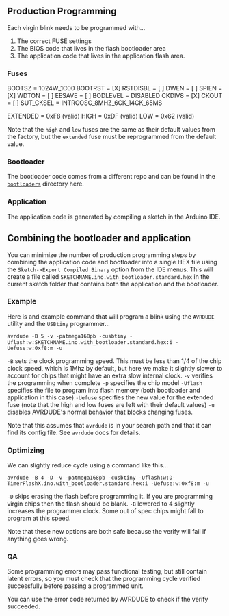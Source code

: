 ## Production Programming 

Each virgin blink needs to be programmed with...

1. The correct FUSE settings
2. The BIOS code that lives in the flash bootloader area
3. The application code that lives in the application flash area.

### Fuses

BOOTSZ = 1024W_1C00
BOOTRST = [X]
RSTDISBL = [ ]
DWEN = [ ]
SPIEN = [X]
WDTON = [ ]
EESAVE = [ ]
BODLEVEL = DISABLED
CKDIV8 = [X]
CKOUT = [ ]
SUT_CKSEL = INTRCOSC_8MHZ_6CK_14CK_65MS

EXTENDED = 0xF8 (valid)
HIGH = 0xDF (valid)
LOW = 0x62 (valid)

Note that the `high` and `low` fuses are the same as their default values from the factory, but the `extended` fuse must be reprogrammed from the default value. 

### Bootloader

The bootloader code comes from a different repo and can be found in the [`bootloaders`](/bootloaders) directory here.

### Application

The application code is generated by compiling a sketch in the Arduino IDE.

## Combining the bootloader and application 

You can minimize the number of production programming steps by combining the application code and bootloader into a single HEX file using the `Sketch->Export Compiled Binary` option from the IDE menus.  This will create a file called `SKETCHNAME.ino.with_bootloader.standard.hex` in the current sketch folder that contains both the application and the bootloader. 

### Example 

Here is and example command that will program a blink using the `AVRDUDE` utility and the  `USBtiny` programmer...

```
avrdude -B 5 -v -patmega168pb -cusbtiny -Uflash:w:SKETCHNAME.ino.with_bootloader.standard.hex:i -Uefuse:w:0xf8:m -u 
```

`-B` sets the clock programming speed. This must be less than 1/4 of the chip clock speed, which is 1Mhz by default, but here we make it slightly slower to account for chips that might have an extra slow internal clock. 
`-v` verifies the programming when complete
`-p` specifies the chip model
`-Uflash` specifies the file to program into flash memory (both bootloader and application in this case)
`-Uefuse` specifies the new value for the extended fuse (note that the high and low fuses are left with their default values)
`-u` disables AVRDUDE's normal behavior that blocks changing fuses.  

Note that this assumes that `avrdude` is in your search path and that it can find its config file. See `avrdude` docs for details. 

### Optimizing

We can slightly reduce cycle using a command like this...

``` 
avrdude -B 4 -D -v -patmega168pb -cusbtiny -Uflash:w:D-TimerFlashX.ino.with_bootloader.standard.hex:i -Uefuse:w:0xf8:m -u
```
 
`-D` skips erasing the flash before programming it. If you are programming virgin chips then the flash should be blank.
`-B` lowered to 4 slightly increases the programmer clock. Some out of spec chips might fall to program at this speed. 

Note that these new options are both safe because the verify will fail if anything goes wrong. 

### QA

Some programming errors may pass functional testing, but still contain latent errors, so you must check that the programming cycle verified successfully before passing a programmed unit.

You can use the error code returned by AVRDUDE to check if the verify succeeded.    